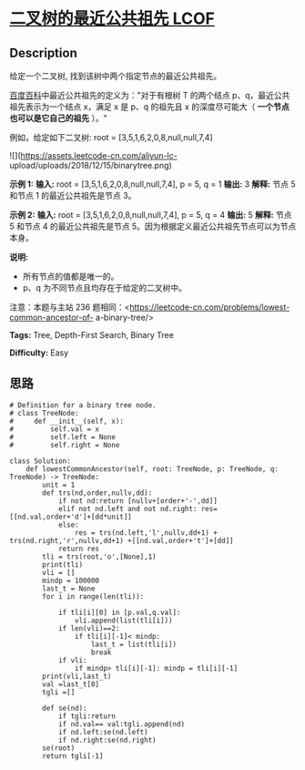 # [二叉树的最近公共祖先 LCOF][title]

## Description

给定一个二叉树, 找到该树中两个指定节点的最近公共祖先。

[百度百科](https://baike.baidu.com/item/%E6%9C%80%E8%BF%91%E5%85%AC%E5%85%B1%E7%A5%96%E5%85%88/8918834?fr=aladdin)中最近公共祖先的定义为："对于有根树
T 的两个结点 p、q，最近公共祖先表示为一个结点 x，满足 x 是 p、q 的祖先且 x 的深度尽可能大（ **一个节点也可以是它自己的祖先** ）。"

例如，给定如下二叉树:  root = [3,5,1,6,2,0,8,null,null,7,4]

![](https://assets.leetcode-cn.com/aliyun-lc-
upload/uploads/2018/12/15/binarytree.png)



**示例 1:**
            **输入:** root = [3,5,1,6,2,0,8,null,null,7,4], p = 5, q = 1    **输出:** 3    **解释:** 节点 5 和节点 1 的最近公共祖先是节点 3。    

**示例  2:**
            **输入:** root = [3,5,1,6,2,0,8,null,null,7,4], p = 5, q = 4    **输出:** 5    **解释:** 节点 5 和节点 4 的最近公共祖先是节点 5。因为根据定义最近公共祖先节点可以为节点本身。    



**说明:**

  * 所有节点的值都是唯一的。
  * p、q 为不同节点且均存在于给定的二叉树中。

注意：本题与主站 236 题相同：<https://leetcode-cn.com/problems/lowest-common-ancestor-of-
a-binary-tree/>


**Tags:** Tree, Depth-First Search, Binary Tree

**Difficulty:** Easy

## 思路

``` python3
# Definition for a binary tree node.
# class TreeNode:
#     def __init__(self, x):
#         self.val = x
#         self.left = None
#         self.right = None

class Solution:
    def lowestCommonAncestor(self, root: TreeNode, p: TreeNode, q: TreeNode) -> TreeNode:
        unit = 1
        def trs(nd,order,nullv,dd):
            if not nd:return [nullv+[order+'-',dd]]
            elif not nd.left and not nd.right: res= [[nd.val,order+'d']+[dd*unit]]
            else:
                res = trs(nd.left,'l',nullv,dd+1) + trs(nd.right,'r',nullv,dd+1) +[[nd.val,order+'t']+[dd]]
            return res        
        tli = trs(root,'o',[None],1) 
        print(tli)
        vli = []
        mindp = 100000
        last_t = None
        for i in range(len(tli)):

            if tli[i][0] in [p.val,q.val]:
                vli.append(list(tli[i]))
            if len(vli)==2:
                if tli[i][-1]< mindp:
                    last_t = list(tli[i])
                    break
            if vli: 
                if mindp> tli[i][-1]: mindp = tli[i][-1]
        print(vli,last_t)
        val =last_t[0]
        tgli =[]

        def se(nd):
            if tgli:return
            if nd.val== val:tgli.append(nd)
            if nd.left:se(nd.left)
            if nd.right:se(nd.right)
        se(root)        
        return tgli[-1]        
```

[title]: https://leetcode-cn.com/problems/er-cha-shu-de-zui-jin-gong-gong-zu-xian-lcof
